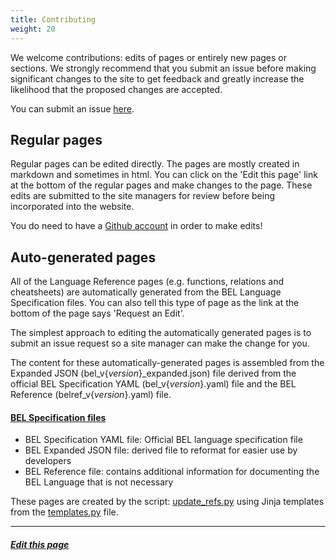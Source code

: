 ```yaml
---
title: Contributing
weight: 20
---
```


We welcome contributions: edits of pages or entirely new pages or sections. We strongly
recommend that you submit an issue before making significant changes to the site to
get feedback and greatly increase the likelihood that the proposed changes are accepted.

You can submit an issue [here](https://github.com/belbio/bel_lang_ws/issues/new).


## Regular pages

Regular pages can be edited directly. The pages are mostly created in markdown and sometimes in html. You can click on the 'Edit this page' link at the bottom of the regular pages and make changes to the page. These edits are submitted to the site managers for review before being incorporated into the website.

<div class="notices note">
<p>You do need to have a <a href="https://github.com">Github account</a> in order to make edits!</p>
</div>


## Auto-generated pages

All of the Language Reference pages (e.g. functions, relations and cheatsheets) are automatically generated from the BEL Language Specification files. You can also tell this type of page as the link at the bottom of the page says 'Request an Edit'.

The simplest approach to editing the automatically generated pages is to submit an issue request so a site manager can make the change for you.

The content for these automatically-generated pages is assembled from the Expanded JSON (bel\_v{*version*}\_expanded.json) file derived from the official BEL Specification YAML (bel_v{*version*}.yaml) file and the BEL Reference (belref_v{*version*}.yaml) file.

#### [BEL Specification files](https://github.com/belbio/bel_specifications/tree/master/specifications)

* BEL Specification YAML file: Official BEL language specification file
* BEL Expanded JSON file: derived file to reformat for easier use by developers
* BEL Reference file: contains additional information for documenting the BEL Language that is not necessary

These pages are created by the script: [update_refs.py](https://github.com/belbio/bel_lang_ws/blob/master/scripts/update_refs.py) using Jinja templates from the [templates.py](https://github.com/belbio/bel_lang_ws/blob/master/scripts/templates.py) file.

---
##### [Edit this page](https://github.com/belbio/bel_lang_ws/edit/master/content/contributing.md)
